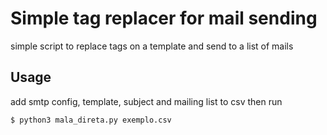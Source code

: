 # Simple tag replacer for mail sending

simple script to replace tags on a template and send to a list of mails

## Usage

add smtp config, template, subject and mailing list to csv then run 

```bash 
$ python3 mala_direta.py exemplo.csv
```